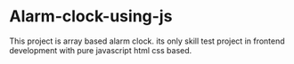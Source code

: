 # Alarm-clock-using-js
This project is array based alarm clock. its only skill test project in frontend development with pure javascript html css based.
